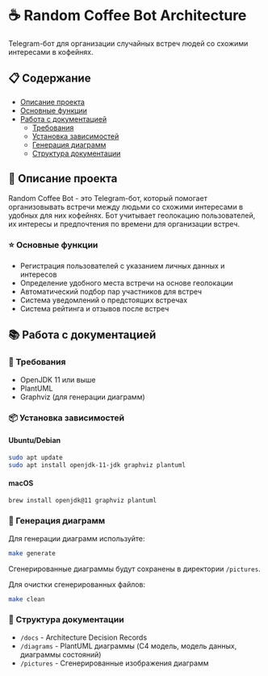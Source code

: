 # ☕️ Random Coffee Bot Architecture

Telegram-бот для организации случайных встреч людей со схожими интересами в кофейнях.

## 📋 Содержание

- [Описание проекта](#-описание-проекта)
- [Основные функции](#-основные-функции)
- [Работа с документацией](#-работа-с-документацией)
  - [Требования](#-требования)
  - [Установка зависимостей](#-установка-зависимостей)
  - [Генерация диаграмм](#-генерация-диаграмм)
  - [Структура документации](#-структура-документации)

## 📝 Описание проекта

Random Coffee Bot - это Telegram-бот, который помогает организовывать встречи между людьми со схожими интересами в удобных для них кофейнях. Бот учитывает геолокацию пользователей, их интересы и предпочтения по времени для организации встреч.

### ⭐ Основные функции

- Регистрация пользователей с указанием личных данных и интересов
- Определение удобного места встречи на основе геолокации
- Автоматический подбор пар участников для встреч
- Система уведомлений о предстоящих встречах
- Система рейтинга и отзывов после встреч

## 📚 Работа с документацией

### 🔧 Требования

- OpenJDK 11 или выше
- PlantUML
- Graphviz (для генерации диаграмм)

### 📦 Установка зависимостей

#### Ubuntu/Debian

```bash
sudo apt update
sudo apt install openjdk-11-jdk graphviz plantuml
```

#### macOS

```bash
brew install openjdk@11 graphviz plantuml
```

### 📄 Генерация диаграмм

Для генерации диаграмм используйте:

```bash
make generate
```

Сгенерированные диаграммы будут сохранены в директории `/pictures`.

Для очистки сгенерированных файлов:

```bash
make clean
```

### 📁 Структура документации

- `/docs` - Architecture Decision Records
- `/diagrams` - PlantUML диаграммы (C4 модель, модель данных, диаграммы состояний)
- `/pictures` - Сгенерированные изображения диаграмм
